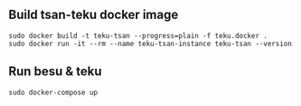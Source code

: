 ## Build tsan-teku docker image

```
sudo docker build -t teku-tsan --progress=plain -f teku.docker .
sudo docker run -it --rm --name teku-tsan-instance teku-tsan --version
```

## Run besu & teku

```
sudo docker-compose up
```
